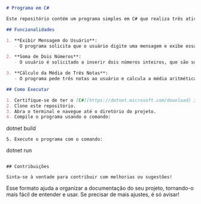 

```markdown
# Programa em C#

Este repositório contém um programa simples em C# que realiza três atividades interativas com o usuário.

## Funcionalidades

1. **Exibir Mensagem do Usuário**:
   - O programa solicita que o usuário digite uma mensagem e exibe essa mensagem no console.

2. **Soma de Dois Números**:
   - O usuário é solicitado a inserir dois números inteiros, que são somados e o resultado é exibido.

3. **Cálculo da Média de Três Notas**:
   - O programa pede três notas ao usuário e calcula a média aritmética, apresentando o resultado.

## Como Executar

1. Certifique-se de ter o [C#](https://dotnet.microsoft.com/download) instalado em sua máquina.
2. Clone este repositório.
3. Abra o terminal e navegue até o diretório do projeto.
4. Compile o programa usando o comando:
   ```
   dotnet build
   ```
5. Execute o programa com o comando:
   ```
   dotnet run
   ```

## Contribuições

Sinta-se à vontade para contribuir com melhorias ou sugestões!

```

Esse formato ajuda a organizar a documentação do seu projeto, tornando-o mais fácil de entender e usar. Se precisar de mais ajustes, é só avisar!
